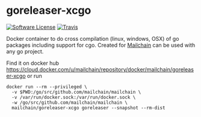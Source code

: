 # goreleaser-xcgo

[![Software License](https://img.shields.io/badge/license-MIT-brightgreen.svg?style=for-the-badge)](/LICENSE.md)
[![Travis](https://img.shields.io/travis/com/mailchain/goreleaser-xcgo/master.svg?style=for-the-badge)](https://travis-ci.com/mailchain/goreleaser-xcgo)

Docker container to do cross compilation (linux, windows, OSX) of go packages including support for cgo. Created for [Mailchain](https://github.com/mailchain/mailchain) can be used with any go project.

Find it on docker hub https://cloud.docker.com/u/mailchain/repository/docker/mailchain/goreleaser-xcgo or run 
```
docker run --rm --privileged \
  -v $PWD:/go/src/github.com/mailchain/mailchain \
  -v /var/run/docker.sock:/var/run/docker.sock \
  -w /go/src/github.com/mailchain/mailchain \
  mailchain/goreleaser-xcgo goreleaser --snapshot --rm-dist
```
